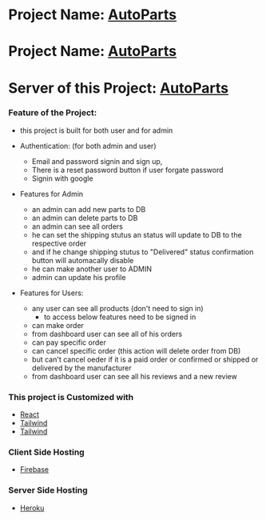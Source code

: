 # Project Name: [AutoParts](https://valley-auto-parts-12240.firebaseapp.com/)
# Project Name: [AutoParts](https://valley-auto-parts-12240.web.app/)

# Server of this Project: [AutoParts](https://auto-server-o5cy.onrender.com/)

### Feature of the  Project:
* this project is built for both user and for admin
* Authentication: (for both admin and user)
    * Email and password signin and sign up,
    * There is a reset password button if user forgate password
    * Signin with google

* Features for Admin
    * an admin can add new parts to DB 
    * an admin can delete parts to DB 
    * an admin can see all orders
    * he can set the shipping stutus an status will update to DB to the respective order
    * and if he change shipping stutus to "Delivered" status confirmation button will automacally disable
    * he can make another user to ADMIN 
    * admin can update his profile

* Features for Users:
    * any user can see all products (don't need to sign in)
        * to access below features need to be signed in
    * can make order
    * from dashboard user can see all of his orders
    * can pay specific order
    * can cancel specific order (this action will delete order from DB)
    * but can't cancel oeder if it is a paid order or confirmed or shipped or delivered by the manufacturer
    * from dashboard user can see all his reviews and a new review



### This project is Customized with
* [React](https://reactjs.org/)
* [Tailwind](https://tailwindcss.com/)
* [Tailwind](https://tailwindcss.com/)
### Client Side Hosting
* [Firebase](https://firebase.google.com/)
### Server Side Hosting
* [Heroku](https://www.heroku.com/)
